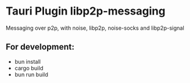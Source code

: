 # Tauri Plugin libp2p-messaging

Messaging over p2p, with noise, libp2p, noise-socks and libp2p-signal


## For development:

- bun install
- cargo build
- bun run build

